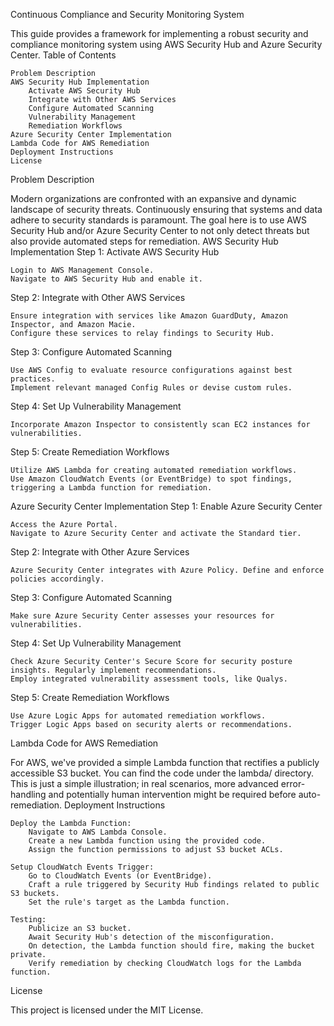 Continuous Compliance and Security Monitoring System

This guide provides a framework for implementing a robust security and compliance monitoring system using AWS Security Hub and Azure Security Center.
Table of Contents

    Problem Description
    AWS Security Hub Implementation
        Activate AWS Security Hub
        Integrate with Other AWS Services
        Configure Automated Scanning
        Vulnerability Management
        Remediation Workflows
    Azure Security Center Implementation
    Lambda Code for AWS Remediation
    Deployment Instructions
    License

Problem Description

Modern organizations are confronted with an expansive and dynamic landscape of security threats. Continuously ensuring that systems and data adhere to security standards is paramount. The goal here is to use AWS Security Hub and/or Azure Security Center to not only detect threats but also provide automated steps for remediation.
AWS Security Hub Implementation
Step 1: Activate AWS Security Hub

    Login to AWS Management Console.
    Navigate to AWS Security Hub and enable it.

Step 2: Integrate with Other AWS Services

    Ensure integration with services like Amazon GuardDuty, Amazon Inspector, and Amazon Macie.
    Configure these services to relay findings to Security Hub.

Step 3: Configure Automated Scanning

    Use AWS Config to evaluate resource configurations against best practices.
    Implement relevant managed Config Rules or devise custom rules.

Step 4: Set Up Vulnerability Management

    Incorporate Amazon Inspector to consistently scan EC2 instances for vulnerabilities.

Step 5: Create Remediation Workflows

    Utilize AWS Lambda for creating automated remediation workflows.
    Use Amazon CloudWatch Events (or EventBridge) to spot findings, triggering a Lambda function for remediation.

Azure Security Center Implementation
Step 1: Enable Azure Security Center

    Access the Azure Portal.
    Navigate to Azure Security Center and activate the Standard tier.

Step 2: Integrate with Other Azure Services

    Azure Security Center integrates with Azure Policy. Define and enforce policies accordingly.

Step 3: Configure Automated Scanning

    Make sure Azure Security Center assesses your resources for vulnerabilities.

Step 4: Set Up Vulnerability Management

    Check Azure Security Center's Secure Score for security posture insights. Regularly implement recommendations.
    Employ integrated vulnerability assessment tools, like Qualys.

Step 5: Create Remediation Workflows

    Use Azure Logic Apps for automated remediation workflows.
    Trigger Logic Apps based on security alerts or recommendations.

Lambda Code for AWS Remediation

For AWS, we've provided a simple Lambda function that rectifies a publicly accessible S3 bucket. You can find the code under the lambda/ directory. This is just a simple illustration; in real scenarios, more advanced error-handling and potentially human intervention might be required before auto-remediation.
Deployment Instructions

    Deploy the Lambda Function:
        Navigate to AWS Lambda Console.
        Create a new Lambda function using the provided code.
        Assign the function permissions to adjust S3 bucket ACLs.

    Setup CloudWatch Events Trigger:
        Go to CloudWatch Events (or EventBridge).
        Craft a rule triggered by Security Hub findings related to public S3 buckets.
        Set the rule's target as the Lambda function.

    Testing:
        Publicize an S3 bucket.
        Await Security Hub's detection of the misconfiguration.
        On detection, the Lambda function should fire, making the bucket private.
        Verify remediation by checking CloudWatch logs for the Lambda function.

License

This project is licensed under the MIT License.
